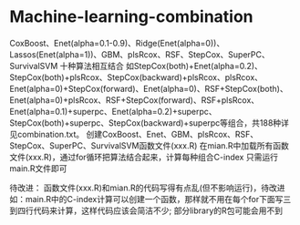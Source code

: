 # Machine-learning-combination
CoxBoost、Enet(alpha=0.1-0.9)、Ridge(Enet(alpha=0))、Lassos(Enet(alpha=1))、GBM、plsRcox、RSF、StepCox、SuperPC、SurvivalSVM
十种算法相互结合
如StepCox(both)+Enet(alpha=0.2)、StepCox(both)+plsRcox、StepCox(backward)+plsRcox、plsRcox、Enet(alpha=0)+StepCox(forward)、Enet(alpha=0)、RSF+StepCox(both)、Enet(alpha=0)+plsRcox、RSF+StepCox(forward)、RSF+plsRcox、Enet(alpha=0.1)+superpc、Enet(alpha=0.2)+superpc、StepCox(both)+superpc、StepCox(backward)+superpc等组合，共188种详见combination.txt。
创建CoxBoost、Enet、GBM、plsRcox、RSF、StepCox、SuperPC、SurvivalSVM函数文件(xxx.R)
在mian.R中加载所有函数文件(xxx.R)，通过for循环把算法结合起来，计算每种组合C-index
只需运行main.R文件即可


待改进：
函数文件(xxx.R)和mian.R的代码写得有点乱(但不影响运行)，待改进
如：main.R中的C-index计算可以创建一个函数，那样就不用在每个for下面写三到四行代码来计算，这样代码应该会简洁不少;
部分library的R包可能会用不到

